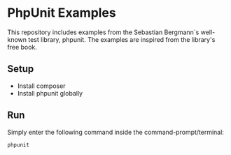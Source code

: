 # PhpUnit Examples

This repository includes examples from the Sebastian Bergmann`s well-known test library, phpunit. The examples are inspired from the library's free book.

## Setup

* Install composer
* Install phpunit globally

## Run

Simply enter the following command inside the command-prompt/terminal:
```
phpunit
```
